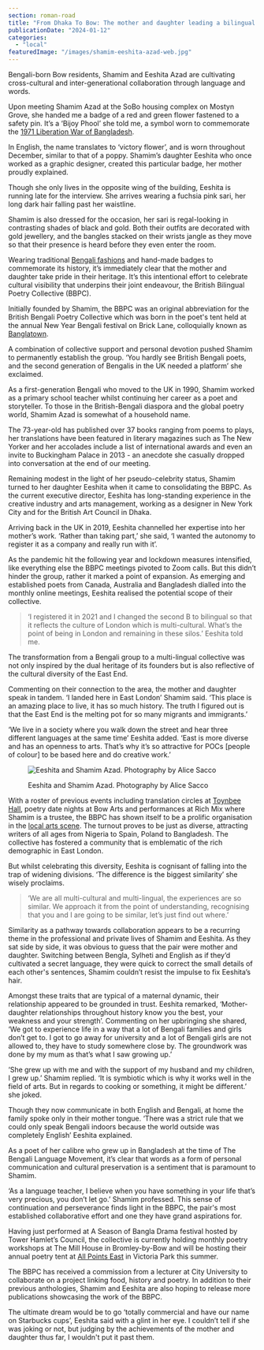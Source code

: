 ```yaml
---
section: roman-road
title: "From Dhaka To Bow: The mother and daughter leading a bilingual poetry collective"
publicationDate: "2024-01-12"
categories: 
  - "local"
featuredImage: "/images/shamim-eeshita-azad-web.jpg"
---
```


Bengali-born Bow residents, Shamim and Eeshita Azad are cultivating cross-cultural and inter-generational collaboration through language and words. 

Upon meeting Shamim Azad at the SoBo housing complex on Mostyn Grove, she handed me a badge of a red and green flower fastened to a safety pin. It’s a ‘Bijoy Phool’ she told me, a symbol worn to commemorate the [1971 Liberation War of Bangladesh](https://whitechapellondon.co.uk/bangladeshi-independence-migration-east-london/). 

In English, the name translates to ‘victory flower’, and is worn throughout December, similar to that of a poppy. Shamim’s daughter Eeshita who once worked as a graphic designer, created this particular badge, her mother proudly explained. 

Though she only lives in the opposite wing of the building, Eeshita is running late for the interview. She arrives wearing a fuchsia pink sari, her long dark hair falling past her waistline. 

Shamim is also dressed for the occasion, her sari is regal-looking in contrasting shades of black and gold. Both their outfits are decorated with gold jewellery, and the bangles stacked on their wrists jangle as they move so that their presence is heard before they even enter the room. 

Wearing traditional [Bengali fashions](https://poplarlondon.co.uk/rahemur-rahman-fashion-designer/) and hand-made badges to commemorate its history, it’s immediately clear that the mother and daughter take pride in their heritage. It’s this intentional effort to celebrate cultural visibility that underpins their joint endeavour, the British Bilingual Poetry Collective (BBPC). 

Initially founded by Shamim, the BBPC was an original abbreviation for the British Bengali Poetry Collective which was born in the poet's tent held at the annual New Year Bengali festival on Brick Lane, colloquially known as [Banglatown](https://whitechapellondon.co.uk/trip-through-banglatown/). 

A combination of collective support and personal devotion pushed Shamim to permanently establish the group. ‘You hardly see British Bengali poets, and the second generation of Bengalis in the UK needed a platform’ she exclaimed. 

As a first-generation Bengali who moved to the UK in 1990, Shamim worked as a primary school teacher whilst continuing her career as a poet and storyteller. To those in the British-Bengali diaspora and the global poetry world, Shamim Azad is somewhat of a household name. 

The 73-year-old has published over 37 books ranging from poems to plays, her translations have been featured in literary magazines such as The New Yorker and her accolades include a list of international awards and even an invite to Buckingham Palace in 2013 - an anecdote she casually dropped into conversation at the end of our meeting. 

Remaining modest in the light of her pseudo-celebrity status, Shamim turned to her daughter Eeshita when it came to consolidating the BBPC. As the current executive director, Eeshita has long-standing experience in the creative industry and arts management, working as a designer in New York City and for the British Art Council in Dhaka. 

Arriving back in the UK in 2019, Eeshita channelled her expertise into her mother’s work. ‘Rather than taking part,’ she said, ‘I wanted the autonomy to register it as a company and really run with it’.

As the pandemic hit the following year and lockdown measures intensified, like everything else the BBPC meetings pivoted to Zoom calls. But this didn’t hinder the group, rather it marked a point of expansion. As emerging and established poets from Canada, Australia and Bangladesh dialled into the monthly online meetings, Eeshita realised the potential scope of their collective. 

> ‘I registered it in 2021 and I changed the second B to bilingual so that it reflects the culture of London which is multi-cultural. What’s the point of being in London and remaining in these silos.’ Eeshita told me.

The transformation from a Bengali group to a multi-lingual collective was not only inspired by the dual heritage of its founders but is also reflective of the cultural diversity of the East End. 

Commenting on their connection to the area, the mother and daughter speak in tandem. ‘I landed here in East London’ Shamim said. ‘This place is an amazing place to live, it has so much history. The truth I figured out is that the East End is the melting pot for so many migrants and immigrants.’

‘We live in a society where you walk down the street and hear three different languages at the same time’ Eeshita added. ‘East is more diverse and has an openness to arts. That’s why it’s so attractive for POCs \[people of colour\] to be based here and do creative work.’ 

<figure>

![Eeshita and Shamim Azad. Photography by Alice Sacco](/images/Shamim-eeshita-azad-1024x683.jpg)

<figcaption>

Eeshita and Shamim Azad. Photography by Alice Sacco

</figcaption>

</figure>

With a roster of previous events including translation circles at [Toynbee Hall](https://whitechapellondon.co.uk/toynbee-hall-reducing-poverty-in-tower-hamlets/), poetry date nights at Bow Arts and performances at Rich Mix where Shamim is a trustee, the BBPC has shown itself to be a prolific organisation in the [local arts scene](https://romanroadlondon.com/culture/art/). The turnout proves to be just as diverse, attracting writers of all ages from Nigeria to Spain, Poland to Bangladesh. The collective has fostered a community that is emblematic of the rich demographic in East London. 

But whilst celebrating this diversity, Eeshita is cognisant of falling into the trap of widening divisions. ‘The difference is the biggest similarity’ she wisely proclaims.

> ‘We are all multi-cultural and multi-lingual, the experiences are so similar. We approach it from the point of understanding, recognising that you and I are going to be similar, let’s just find out where.’

Similarity as a pathway towards collaboration appears to be a recurring theme in the professional and private lives of Shamim and Eeshita. As they sat side by side, it was obvious to guess that the pair were mother and daughter. Switching between Bengla, Sylheti and English as if they’d cultivated a secret language, they were quick to correct the small details of each other's sentences, Shamim couldn’t resist the impulse to fix Eeshita’s hair. 

Amongst these traits that are typical of a maternal dynamic, their relationship appeared to be grounded in trust. Eeshita remarked, ‘Mother-daughter relationships throughout history know you the best, your weakness and your strength’. Commenting on her upbringing she shared, ‘We got to experience life in a way that a lot of Bengali families and girls don’t get to. I got to go away for university and a lot of Bengali girls are not allowed to, they have to study somewhere close by. The groundwork was done by my mum as that’s what I saw growing up.’

‘She grew up with me and with the support of my husband and my children, I grew up.’ Shamim replied. ‘It is symbiotic which is why it works well in the field of arts. But in regards to cooking or something, it might be different.’ she joked.  

Though they now communicate in both English and Bengali, at home the family spoke only in their mother tongue. ‘There was a strict rule that we could only speak Bengali indoors because the world outside was completely English’ Eeshita explained. 

As a poet of her calibre who grew up in Bangladesh at the time of The Bengali Language Movement, it’s clear that words as a form of personal communication and cultural preservation is a sentiment that is paramount to Shamim.

‘As a language teacher, I believe when you have something in your life that’s very precious, you don’t let go.’ Shamim professed. This sense of continuation and perseverance finds light in the BBPC, the pair's most established collaborative effort and one they have grand aspirations for. 

Having just performed at A Season of Bangla Drama festival hosted by Tower Hamlet’s Council, the collective is currently holding monthly poetry workshops at The Mill House in Bromley-by-Bow and will be hosting their annual poetry tent at [All Points East](https://romanroadlondon.com/notices/all-points-east-2024-tickets-on-sale-now/) in Victoria Park this summer. 

The BBPC has received a commission from a lecturer at City University to collaborate on a project linking food, history and poetry. In addition to their previous anthologies, Shamim and Eeshita are also hoping to release more publications showcasing the work of the BBPC.

The ultimate dream would be to go ‘totally commercial and have our name on Starbucks cups’, Eeshita said with a glint in her eye. I couldn’t tell if she was joking or not, but judging by the achievements of the mother and daughter thus far, I wouldn't put it past them.
